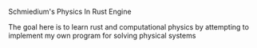 Schmiedium's Physics In Rust Engine

The goal here is to learn rust and computational physics by attempting to implement
my own program for solving physical systems 